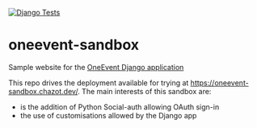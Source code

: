 [![Django Tests](https://github.com/gchazot/oneevent-sandbox/actions/workflows/run-tests.yml/badge.svg?branch=master)](https://github.com/gchazot/oneevent-sandbox/actions/workflows/run-tests.yml)

# oneevent-sandbox
Sample website for the [OneEvent Django application](https://github.com/gchazot/OneEvent)

This repo drives the deployment available for trying at https://oneevent-sandbox.chazot.dev/.
The main interests of this sandbox are:
* is the addition of Python Social-auth allowing OAuth sign-in
* the use of customisations allowed by the Django app
